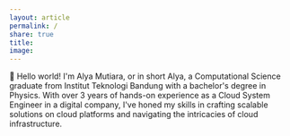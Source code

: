 ```yaml
---
layout: article
permalink: /
share: true
title: 
image:
---
```


👋 Hello world! I'm Alya Mutiara, or in short Alya, a Computational Science graduate from Institut Teknologi Bandung with a bachelor's degree in Physics. With over 3 years of hands-on experience as a Cloud System Engineer in a digital company, I've honed my skills in crafting scalable solutions on cloud platforms and navigating the intricacies of cloud infrastructure.
